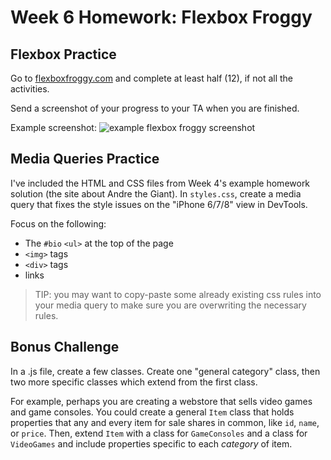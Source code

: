 # Week 6 Homework: Flexbox Froggy

## Flexbox Practice
Go to [flexboxfroggy.com](https://flexboxfroggy.com/) and complete at least half (12), if not all the activities.

Send a screenshot of your progress to your TA when you are finished.

Example screenshot:
![example flexbox froggy screenshot](https://github.com/savvy-coders/sc-curriculum/blob/master/Week6-SinglePageApplication/Week6-Homework/flexboxFroggyScreenshot.png?raw=true)

## Media Queries Practice
I've included the HTML and CSS files from Week 4's example homework solution (the site about Andre the Giant). In `styles.css`, create a media query that fixes the style issues on the "iPhone 6/7/8" view in DevTools.

Focus on the following:
 - The `#bio` `<ul>` at the top of the page
 - `<img>` tags
 - `<div>` tags
 - links

> TIP: you may want to copy-paste some already existing css rules into your media query to make sure you are overwriting the necessary rules.

## Bonus Challenge
In a .js file, create a few classes. Create one "general category" class, then two more specific classes which extend from the first class.

For example, perhaps you are creating a webstore that sells video games and game consoles. You could create a general `Item` class that holds properties that any and every item for sale shares in common, like `id`, `name`, or `price`. Then, extend `Item` with a class for `GameConsoles` and a class for `VideoGames` and include properties specific to each _category_ of item.
